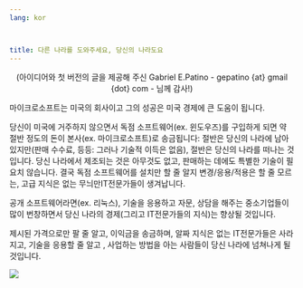 ```yaml
---
lang: kor



title: ﻿다른 나라를 도와주세요, 당신의 나라도요
---
```


<center>(아이디어와 첫 버전의 글을 제공해 주신 Gabriel E.Patino - gepatino {at} gmail {dot} com - 님께 감사!)</center>

마이크로소프트는 미국의 회사이고 그의 성공은 미국 경제에 큰 도움이 됩니다.

당신이 미국에 거주하지 않으면서 독점 소프트웨어(ex. 윈도우즈)를 구입하게 되면 약 절반 정도의 돈이 본사(ex. 마이크로소프트)로 송금됩니다: 절반은 당신의 나라에 남아있지만(판매 수수료, 등등: 그러나 기술적 이득은 없음), 절반은 당신의 나라를 떠나는 것입니다. 당신 나라에서 제조되는 것은 아무것도 없고, 판매하는 데에도 특별한 기술이 필요치 않습니다. 결국 독점 소프트웨어를 설치만 할 줄 알지 변경/응용/적용은 할 줄 모르는, 고급 지식은 없는 무늬만IT전문가들이 생겨납니다.

공개 소프트웨어라면(ex. 리눅스), 기술을 응용하고 자문, 상담을 해주는 중소기업들이 많이 번창하면서 당신 나라의 경제(그리고 IT전문가들의 지식)는 향상될 것입니다.

제시된 가격으로만 팔 줄 알고, 이익금을 송금하며, 알짜 지식은 없는 IT전문가들은 사라지고, 기술을 응용할 줄 알고 , 사업하는 방법을 아는 사람들이 당신 나라에 넘쳐나게 될 것입니다.

<img src="Images/earth.png" />




